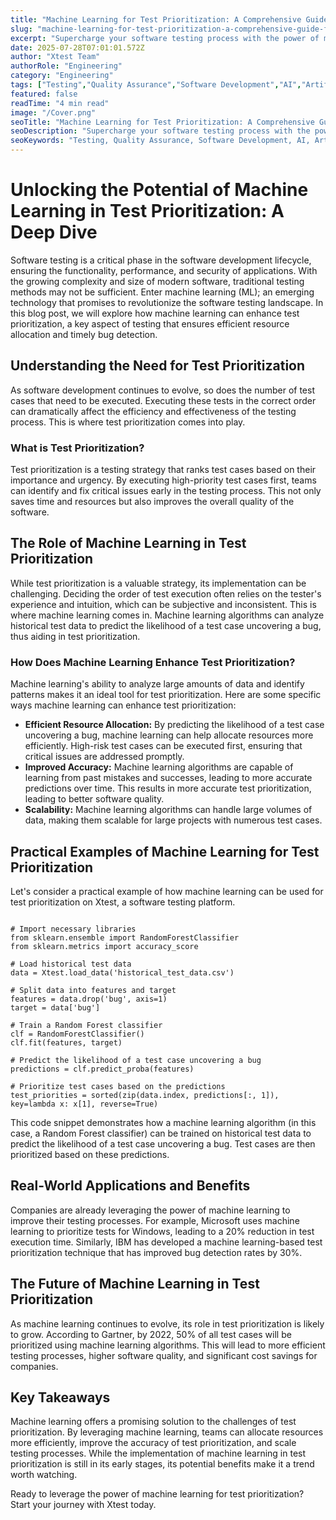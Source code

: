 ```yaml
---
title: "Machine Learning for Test Prioritization: A Comprehensive Guide for 2025"
slug: "machine-learning-for-test-prioritization-a-comprehensive-guide-for-2025"
excerpt: "Supercharge your software testing process with the power of machine learning! Discover how machine learning can prioritize your tests, enhance efficiency and reduce errors. Dive into our blog to learn how you can harness this transformative technology for streamlined testing!"
date: 2025-07-28T07:01:01.572Z
author: "Xtest Team"
authorRole: "Engineering"
category: "Engineering"
tags: ["Testing","Quality Assurance","Software Development","AI","Artificial Intelligence"]
featured: false
readTime: "4 min read"
image: "/Cover.png"
seoTitle: "Machine Learning for Test Prioritization: A Comprehensive Guide for 2025"
seoDescription: "Supercharge your software testing process with the power of machine learning! Discover how machine learning can prioritize your tests, enhance efficiency and reduce errors. Dive into our blog to learn how you can harness this transformative technology for streamlined testing!"
seoKeywords: "Testing, Quality Assurance, Software Development, AI, Artificial Intelligence"
---
```


# Unlocking the Potential of Machine Learning in Test Prioritization: A Deep Dive

Software testing is a critical phase in the software development lifecycle, ensuring the functionality, performance, and security of applications. With the growing complexity and size of modern software, traditional testing methods may not be sufficient. Enter machine learning (ML); an emerging technology that promises to revolutionize the software testing landscape. In this blog post, we will explore how machine learning can enhance test prioritization, a key aspect of testing that ensures efficient resource allocation and timely bug detection.

## Understanding the Need for Test Prioritization

As software development continues to evolve, so does the number of test cases that need to be executed. Executing these tests in the correct order can dramatically affect the efficiency and effectiveness of the testing process. This is where test prioritization comes into play.

### What is Test Prioritization?

Test prioritization is a testing strategy that ranks test cases based on their importance and urgency. By executing high-priority test cases first, teams can identify and fix critical issues early in the testing process. This not only saves time and resources but also improves the overall quality of the software.

## The Role of Machine Learning in Test Prioritization

While test prioritization is a valuable strategy, its implementation can be challenging. Deciding the order of test execution often relies on the tester's experience and intuition, which can be subjective and inconsistent. This is where machine learning comes in. Machine learning algorithms can analyze historical test data to predict the likelihood of a test case uncovering a bug, thus aiding in test prioritization.

### How Does Machine Learning Enhance Test Prioritization?

Machine learning's ability to analyze large amounts of data and identify patterns makes it an ideal tool for test prioritization. Here are some specific ways machine learning can enhance test prioritization:

*   **Efficient Resource Allocation:** By predicting the likelihood of a test case uncovering a bug, machine learning can help allocate resources more efficiently. High-risk test cases can be executed first, ensuring that critical issues are addressed promptly.
*   **Improved Accuracy:** Machine learning algorithms are capable of learning from past mistakes and successes, leading to more accurate predictions over time. This results in more accurate test prioritization, leading to better software quality.
*   **Scalability:** Machine learning algorithms can handle large volumes of data, making them scalable for large projects with numerous test cases.

## Practical Examples of Machine Learning for Test Prioritization

Let's consider a practical example of how machine learning can be used for test prioritization on Xtest, a software testing platform.

```

# Import necessary libraries
from sklearn.ensemble import RandomForestClassifier
from sklearn.metrics import accuracy_score

# Load historical test data
data = Xtest.load_data('historical_test_data.csv')

# Split data into features and target
features = data.drop('bug', axis=1)
target = data['bug']

# Train a Random Forest classifier
clf = RandomForestClassifier()
clf.fit(features, target)

# Predict the likelihood of a test case uncovering a bug
predictions = clf.predict_proba(features)

# Prioritize test cases based on the predictions
test_priorities = sorted(zip(data.index, predictions[:, 1]), key=lambda x: x[1], reverse=True)
```

This code snippet demonstrates how a machine learning algorithm (in this case, a Random Forest classifier) can be trained on historical test data to predict the likelihood of a test case uncovering a bug. Test cases are then prioritized based on these predictions.

## Real-World Applications and Benefits

Companies are already leveraging the power of machine learning to improve their testing processes. For example, Microsoft uses machine learning to prioritize tests for Windows, leading to a 20% reduction in test execution time. Similarly, IBM has developed a machine learning-based test prioritization technique that has improved bug detection rates by 30%.

## The Future of Machine Learning in Test Prioritization

As machine learning continues to evolve, its role in test prioritization is likely to grow. According to Gartner, by 2022, 50% of all test cases will be prioritized using machine learning algorithms. This will lead to more efficient testing processes, higher software quality, and significant cost savings for companies.

## Key Takeaways

Machine learning offers a promising solution to the challenges of test prioritization. By leveraging machine learning, teams can allocate resources more efficiently, improve the accuracy of test prioritization, and scale testing processes. While the implementation of machine learning in test prioritization is still in its early stages, its potential benefits make it a trend worth watching.

Ready to leverage the power of machine learning for test prioritization? Start your journey with Xtest today.